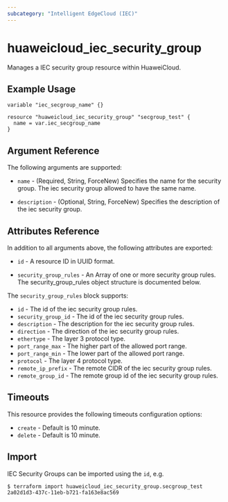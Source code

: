 ```yaml
---
subcategory: "Intelligent EdgeCloud (IEC)"
---
```


# huaweicloud\_iec\_security\_group

Manages a IEC security group resource within HuaweiCloud.

## Example Usage

```hcl
variable "iec_secgroup_name" {}

resource "huaweicloud_iec_security_group" "secgroup_test" {
  name = var.iec_secgroup_name
}
```

## Argument Reference

The following arguments are supported:

* `name` - (Required, String, ForceNew) Specifies the name for the security group.
    The iec security group allowed to have the same name.

* `description` - (Optional, String, ForceNew) Specifies the description of the iec
    security group.

## Attributes Reference

In addition to all arguments above, the following attributes are exported:

* `id` - A resource ID in UUID format.

* `security_group_rules` - An Array of one or more security group rules. 
    The security_group_rules object structure is documented below.

The `security_group_rules` block supports:

* `id` - The id of the iec security group rules.
* `security_group_id` - The id of the iec security group rules.
* `description` - The description for the iec security group rules.
* `direction` - The direction of the iec security group rules.
* `ethertype` - The layer 3 protocol type.
* `port_range_max` - The higher part of the allowed port range.
* `port_range_min` - The lower part of the allowed port range.
* `protocol` - The layer 4 protocol type.
* `remote_ip_prefix` - The remote CIDR of the iec security group rules.
* `remote_group_id` - The remote group id of the iec security group rules.

## Timeouts

This resource provides the following timeouts configuration options:
- `create` - Default is 10 minute.
- `delete` - Default is 10 minute.

## Import

IEC Security Groups can be imported using the `id`, e.g.

```
$ terraform import huaweicloud_iec_security_group.secgroup_test 2a02d1d3-437c-11eb-b721-fa163e8ac569
```
